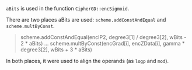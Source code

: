 `aBits` is used in the function `CipherGD::encSigmoid`. 

There are two places aBits are used: `scheme.addConstAndEqual` and `scheme.multByConst`.

> scheme.addConstAndEqual(encIP2, degree3[1] / degree3[2], wBits - 2 * aBits)
> ...
> scheme.multByConst(encGrad[i], encZData[i], gamma * degree3[2], wBits + 3 * aBits)

In both places, it were used to align the operands (as `logp` and `mod`).